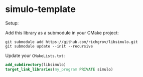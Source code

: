 # simulo-template

Setup:

Add this library as a submodule in your CMake project:

```
git submodule add https://github.com/richgrov/libsimulo.git
git submodule update --init --recursive
```

Update your `CMakeLists.txt`:

```cmake
add_subdirectory(libsimulo)
target_link_libraries(my_program PRIVATE simulo)
```
